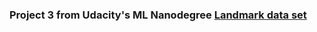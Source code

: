 <h3>Project 3 from Udacity's ML Nanodegree <a href="https://udacity-dlnfd.s3-us-west-1.amazonaws.com/datasets/landmark_images.zip">Landmark data set</a></h3>
